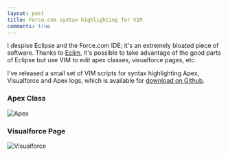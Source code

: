 ```yaml
---
layout: post
title: Force.com syntax highlighting for VIM
comments: true
---
```


I despise Eclipse and the Force.com IDE; it's an extremely bloated piece of software. Thanks to [Eclim](http://eclim.org/), it's possible to take advantage of the good parts of Eclipse but use VIM to edit apex classes, visualforce pages, etc.

I've released a small set of VIM scripts for syntax highlighting Apex, Visualforce and Apex logs, which is available for [download on Github](https://github.com/ejholmes/vim-forcedotcom).

### Apex Class
![Apex](http://d8y1gp0el652a.cloudfront.net/posts/2012-01-06-vim-forcedotcom-syntax-highlighting/apex.jpg)

### Visualforce Page
![Visualforce](http://d8y1gp0el652a.cloudfront.net/posts/2012-01-06-vim-forcedotcom-syntax-highlighting/visualforce.jpg)

